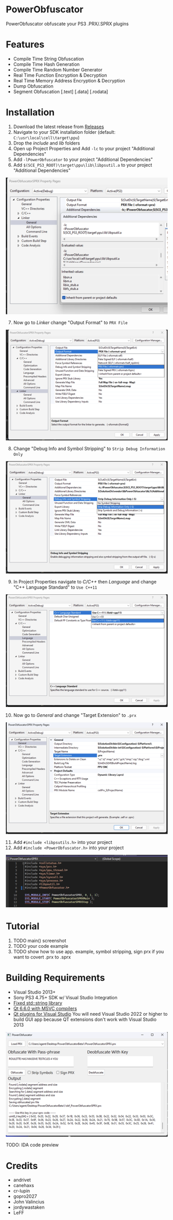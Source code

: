 # PowerObfuscator
PowerObfuscator obfuscate your PS3 .PRX/.SPRX plugins

# Features
- Compile Time String Obfuscation
- Compile Time Hash Generation
- Compile Time Random Number Generator
- Real Time Function Encryption & Decryption
- Real Time Memory Address Encryption & Decryption
- Dump Obfuscation
- Segment Obfuscation [.text] [.data] [.rodata] 

# Installation
1. Download the latest release from [Releases](https://github.com/TheRouletteBoi/PowerObfuscator/releases)
2. Navigate to your SDK installation folder (default: `C:\usr\local\cell\target\ppu`)
3. Drop the *include* and *lib* folders
4. Open up Project Properties and Add `-lc` to your project "Additional Dependencies"
5. Add `-lPowerObfuscator` to your project "Additional Dependencies"
6. Add `$(SCE_PS3_ROOT)\target\ppu\lib\libpsutil.a` to your project "Additional Dependencies"

![dependencies](https://github.com/TheRouletteBoi/PowerObfuscator/blob/master/Assets/Screenshots/dependencies.png)

7. Now go to *Linker* change "Output Format" to `PRX File`

![output format](https://github.com/TheRouletteBoi/PowerObfuscator/blob/master/Assets/Screenshots/outputformat.png)

8. Change "Debug Info and Symbol Stripping" to `Strip Debug Information Only`

![symbol stripping](https://github.com/TheRouletteBoi/PowerObfuscator/blob/master/Assets/Screenshots/symbolstripping.png)

9. In Project Properties navigate to *C/C++* then *Language* and change "C++ Language Standard" to `Use C++11`

![cpp11](https://github.com/TheRouletteBoi/PowerObfuscator/blob/master/Assets/Screenshots/cpp11.png)

10. Now go to *General* and change "Target Extension" to `.prx`

![file extension](https://github.com/TheRouletteBoi/PowerObfuscator/blob/master/Assets/Screenshots/fileextension.png)

11. Add `#include <libpsutils.h>` into your project
12. Add `#include <PowerObfuscator.h>` into your project

![header includes](https://github.com/TheRouletteBoi/PowerObfuscator/blob/master/Assets/Screenshots/headerincludes.png)


# Tutorial
1. TODO main() screenshot
2. TODO your code example
3. TODO show how to use app. example, symbol stripping, sign prx if you want to covert .prx to .sprx


 
# Building Requirements
- Visual Studio 2013+
- Sony PS3 4.75+ SDK w/ Visual Studio Integration
- [Fixed std::string library](https://github.com/skiff/libpsutil/releases)
- [Qt 6.6.0 with MSVC compilers](https://www.qt.io/download-qt-installer)
- [Qt plugins for Visual Studio](https://www.youtube.com/watch?v=rH2Kq2BIGVs) You will need Visual Studio 2022 or higher to build GUI app because QT extensions don't work with Visual Studio 2013 

![Preview](https://github.com/TheRouletteBoi/PowerObfuscator/blob/master/Assets/Screenshots/Preview.PNG)

TODO: IDA code preview


# Credits
- andrivet
- canehaxs
- cr-lupin
- gopro2027
- John Valincius
- jordywastaken
- LeFF
